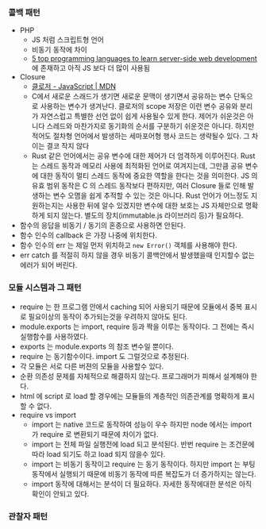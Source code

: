 ### 콜백 패턴
* PHP
  * JS 처럼 스크립트형 언어
  * 비동기 동작에 차이
  * [5 top programming languages to learn server-side web development](https://twm.me/best-programming-languages-and-frameworks-for-server-side-web-development/amp/) 에 존재하고 아직 JS 보다 더 많이 사용됨
* Closure
  * [클로저 - JavaScript | MDN](https://developer.mozilla.org/ko/docs/Web/JavaScript/Guide/Closures)
  * C에서 새로운 스래드가 생기면 새로운 문맥이 생기면서 공유하는 변수 단독으로 사용하는 변수가 생겨난다. 클로저의 scope 저장은 이런 변수 공유와 분리가 자연스럽고 특별한 선언 없이 쉽게 사용될수 있게 한다. 제어가 쉬운것은 아니다 스레드와 마찬가지로 동기화의 순서를 구분하기 쉬운것은 아니다. 하지만 적어도 절차형 언어에서 발생하는 세마포어형 행사 코드는 생략될수 있다. 그 차이는 결코 작지 않다
  * Rust 같은 언어에서는 공유 변수에 대한 제어가 더 엄격하게 이루어진다. Rust 는 스레드 동작과 메모리 사용에 최적화된 언어로 여겨지는데, 그만큼 공유 변수에 대한 동작이 멀티 스레드 동작에 중요한 역할을 한다는 것을 의미한다. JS 의 유효 범위 동작은 C 의 스레드 동작보다 편하지만, 여러 Closure 들로 인해 발생하는 변수 오몀을 쉽게 추적할 수 있는 것은 아니다. Rust 언어가 어느정도 지원하는지는 사용한 뒤에 알수 있겠지만 변수에 대한 보호는 JS 자체만으로 명확하게 되지 않는다. 별도의 장치(immutable.js 라이브러리 등)가 필요하다.
* 함수의 응답을 비동기 / 동기의 혼종으로 사용하면 안된다.
* 함수 인수의 callback 은 가장 나중에 위치한다.
* 함수 인수의 err 는 제일 먼저 위치하고 `new Error()` 객체를 사용해야 한다.
* err catch 를 적절히 하지 않을 경우 비동기 콜백안에서 발생했을때 인지할수 없는 에러가 되어 버린다.

### 모듈 시스템과 그 패턴
* require 는 한 프로그램 안에서 caching 되어 사용되기 때문에 모듈에서 중복 표시로 필요이상의 동작이 추가되는것을 우려하지 않아도 된다.
* module.exports 는 import, require 등과 짝을 이루는 동작이다. 그 전에는 즉시 실행함수를 사용하였다.
* exports 는 module.exports 의 참조 변수일 뿐이다.
* require 는 동기함수이다. import 도 그럴것으로 추정된다.
* 각 모듈은 서로 다른 버젼의 모듈을 사용할수 있다.
* 순환 의존성 문제를 자체적으로 해결하지 않는다. 프로그래머가 피해서 설계해야 한다.
* html 에 script 로 load 할 경우에는 모듈들의 계층적인 의존관계를 명확하게 표시할 수 없다.
* require vs import
  * import 는 native 코드로 동작하여 성능이 우수 하지만 node 에서는 import 가 require 로 변환되기 때문에 차이가 없다.
  * import 는 전체 파일 실행전에 load 되고 분석된다. 반번 require 는 조건문에 따라 load 되기도 하고 load 되지 않을수 있다.
  * import 는 비동기 동작이고 require 는 동기 동작이다. 하지만 import 는 부팅동작에서 실행되기 때문에 비동기 동작에 따른 복잡도가 더 증가하지는 않는다.
  * import 동작에 대해서는 분석이 더 필요하다. 자세한 동작에대한 분석은 아직 확인이 안되고 있다.

### 관찰자 패턴
